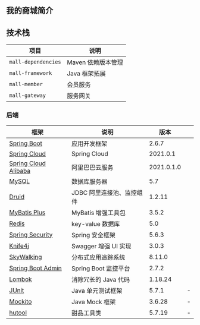## 我的商城简介
## 技术栈

| 项目                  | 说明           |
|---------------------|--------------|
| `mall-dependencies` | Maven 依赖版本管理 |
| `mall-framework`    | Java 框架拓展    |
| `mall-member`       | 会员服务         |
| `mall-gateway`      | 服务网关         |


### 后端

| 框架                                                                          | 说明               | 版本      |  |
|-----------------------------------------------------------------------------|------------------|---------| --- |
| [Spring Boot](https://spring.io/projects/spring-boot)                       | 应用开发框架           | 2.6.7   | 
| [Spring Cloud](https://spring.io/projects/spring-cloud)                      | Spring Cloud     | 2021.0.1   | 
| [Spring Cloud Alibaba](https://github.com/alibaba/spring-cloud-alibaba.git) | 阿里巴巴云服务          | 2021.0.1.0  | 
| [MySQL](https://www.mysql.com/cn/)                                          | 数据库服务器           | 5.7     |  |
| [Druid](https://github.com/alibaba/druid)                                   | JDBC 阿里连接池、监控组件  | 1.2.11  |  |
| [MyBatis Plus](https://mp.baomidou.com/)                                    | MyBatis 增强工具包    | 3.5.2   |  |
| [Redis](https://redis.io/)                                                  | key-value 数据库    | 5.0     |  |
| [Spring Security](https://github.com/spring-projects/spring-security)       | Spring 安全框架      | 5.6.3   |  |
| [Knife4j](https://gitee.com/xiaoym/knife4j)                                 | Swagger 增强 UI 实现 | 3.0.3   |  |
| [SkyWalking](https://skywalking.apache.org/)                                | 分布式应用追踪系统        | 8.11.0  |  |
| [Spring Boot Admin](https://github.com/codecentric/spring-boot-admin)       | Spring Boot 监控平台 | 2.7.2   |  |
| [Lombok](https://projectlombok.org/)                                        | 消除冗长的 Java 代码    | 1.18.24 |  |
| [JUnit](https://junit.org/junit5/)                                          | Java 单元测试框架      | 5.7.1   | - |
| [Mockito](https://github.com/mockito/mockito)                               | Java Mock 框架     | 3.6.28  | - |
| [hutool](https://www.hutool.cn/)                                            | 甜品工具类            | 5.7.19  | - |

